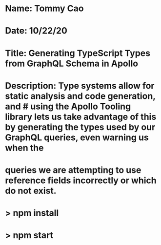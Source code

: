 # Name: Tommy Cao
# Date: 10/22/20
# Title: Generating TypeScript Types from GraphQL Schema in Apollo

# Description: Type systems allow for static analysis and code generation, and # using the Apollo Tooling library lets us take advantage of this by generating the types used by our GraphQL queries, even warning us when the 
# queries we are attempting to use reference fields incorrectly or which do not exist. 

# > npm install
# > npm start
